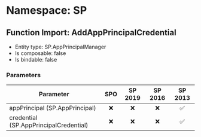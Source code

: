 # Namespace: SP

## Function Import: AddAppPrincipalCredential

- Entity type: SP.AppPrincipalManager
- Is composable: false
- Is bindable: false

### Parameters

Parameter | SPO | SP 2019 | SP 2016 | SP 2013
----------|:---:|:-------:|:-------:|:-------:
appPrincipal (SP.AppPrincipal) | ❌ | ❌ | ❌ | ✅
credential (SP.AppPrincipalCredential) | ❌ | ❌ | ❌ | ✅